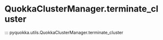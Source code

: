 # QuokkaClusterManager.terminate_cluster

::: pyquokka.utils.QuokkaClusterManager.terminate_cluster
